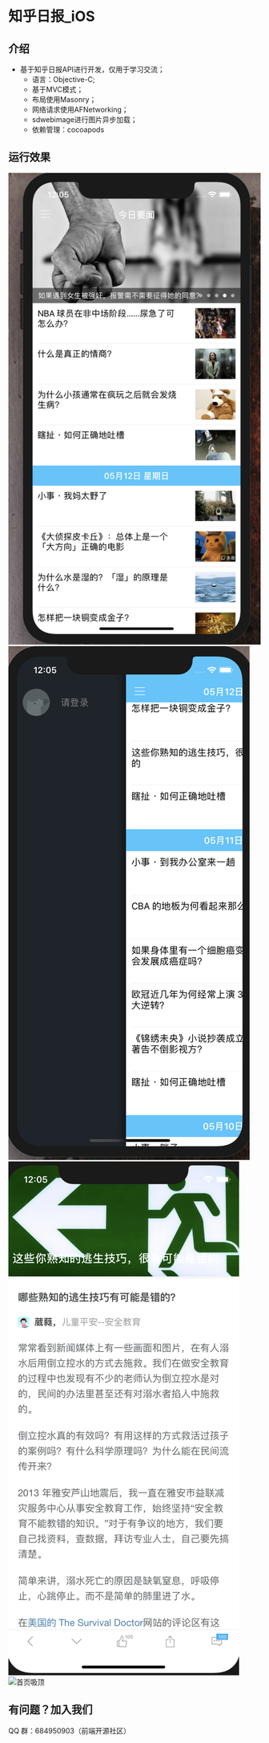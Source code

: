 # 知乎日报_iOS

## 介绍
+ 基于知乎日报API进行开发，仅用于学习交流；
  + 语言：Objective-C;
  + 基于MVC模式；
  + 布局使用Masonry；
  + 网络请求使用AFNetworking；
  + sdwebimage进行图片异步加载；
  + 依赖管理：cocoapods

## 运行效果

![首页](/screenshots/1.png)
![侧边栏](/screenshots/2.png)
![详情页](/screenshots/3.png)
![首页吸顶](/screenshots/4.png)

## 有问题？加入我们

QQ 群：684950903（前端开源社区）
